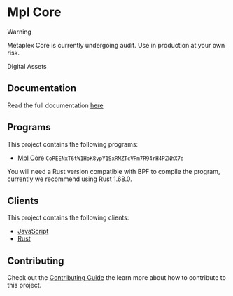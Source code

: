 # Mpl Core

> [!WARNING]
> Metaplex Core is currently undergoing audit. Use in production at your own risk.

Digital Assets

## Documentation

Read the full documentation [here](https://developers.metaplex.com)

## Programs

This project contains the following programs:

- [Mpl Core](./programs/mpl-core/README.md) `CoREENxT6tW1HoK8ypY1SxRMZTcVPm7R94rH4PZNhX7d`

You will need a Rust version compatible with BPF to compile the program, currently we recommend using Rust 1.68.0.

## Clients

This project contains the following clients:

- [JavaScript](./clients/js/README.md)
- [Rust](./clients/rust/README.md)

## Contributing

Check out the [Contributing Guide](./CONTRIBUTING.md) the learn more about how to contribute to this project.
